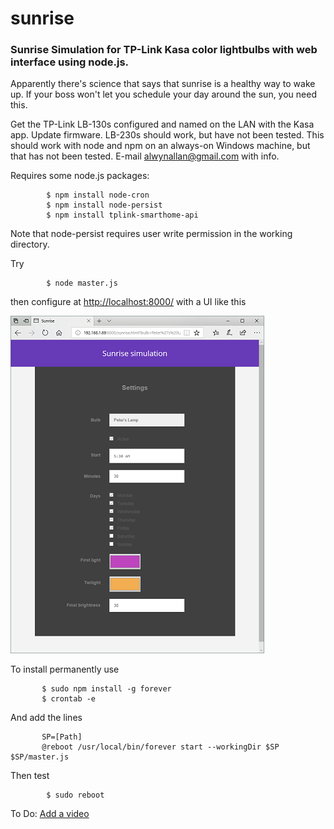 # sunrise

### Sunrise Simulation for TP-Link Kasa color lightbulbs with web interface using node.js.

Apparently there's science that says that sunrise is a healthy way to wake up. If your boss
 won't let you schedule your day around the sun, you need this.

Get the TP-Link LB-130s configured and named on the LAN with the Kasa app. Update firmware.
LB-230s should work, but have not been tested. This should work with node and npm on an
always-on Windows machine, but that has not been tested. E-mail alwynallan@gmail.com with info.

Requires some node.js packages:
```
        $ npm install node-cron
        $ npm install node-persist
        $ npm install tplink-smarthome-api
```
Note that node-persist requires user write permission in the working directory.

Try
```
        $ node master.js
```
then configure at [http://localhost:8000/](http://localhost:8000/) with a UI like this

![User Interface](/Settings.5.png)

To install permanently use
```
       $ sudo npm install -g forever
       $ crontab -e
```
And add the lines
```
       SP=[Path]
       @reboot /usr/local/bin/forever start --workingDir $SP $SP/master.js
```
Then test
```
        $ sudo reboot
```

To Do: [Add a video](https://github.com/adam-p/markdown-here/wiki/Markdown-Cheatsheet#youtube-videos)